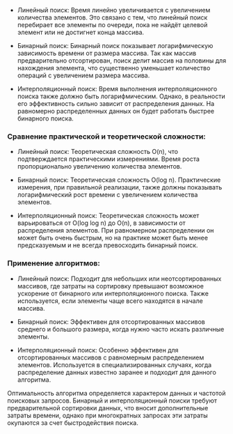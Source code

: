 ﻿* Линейный поиск: Время линейно увеличивается с увеличением количества элементов. 
Это связано с тем, что линейный поиск перебирает все элементы по очереди, пока не найдёт целевой элемент или не достигнет конца массива.

* Бинарный поиск: Бинарный поиск показывает логарифмическую зависимость времени от размера массива. 
Так как массив предварительно отсортирован, поиск делит массив на половины для нахождения элемента, 
что существенно уменьшает количество операций с увеличением размера массива. 

* Интерполяционный поиск: Время выполнения интерполяционного поиска также должно быть логарифмическим. 
Однако, в реальности его эффективность сильно зависит от распределения данных. На равномерно распределенных 
данных он будет работать быстрее бинарного поиска.

### Сравнение практической и теоретической сложности:
* Линейный поиск: Теоретическая сложность O(n), что подтверждается практическими измерениями. 
Время роста пропорционально увеличению количества элементов. 

* Бинарный поиск: Теоретическая сложность O(log n). Практические измерения, при правильной реализации, 
также должны показывать логарифмический рост времени с увеличением количества элементов. 

* Интерполяционный поиск: Теоретическая сложность может варьироваться от O(log log n) до O(n), в зависимости 
от распределения элементов. При равномерном распределении он может быть очень быстрым, но на 
практике может быть менее предсказуемым и не всегда превосходить бинарный поиск.

### Применение алгоритмов:
* Линейный поиск: Подходит для небольших или неотсортированных массивов, где 
затраты на сортировку превышают возможное ускорение от бинарного или интерполяционного поиска. 
Также используется, если элементы чаще всего находятся в начале массива. 

* Бинарный поиск: Эффективен для отсортированных массивов среднего и большого размера, 
когда нужно часто искать различные элементы.

* Интерполяционный поиск: Особенно эффективен для отсортированных массивов с равномерным 
распределением элементов. Используется в специализированных случаях, когда распределение данных известно 
заранее и подходит для данного алгоритма.

Оптимальность алгоритма определяется характером данных и частотой поисковых запросов. Бинарный и интерполяционный поиски требуют предварительной сортировки данных, что вносит дополнительные затраты времени, однако при многократных запросах эти затраты окупаются за счет быстродействия поиска.
